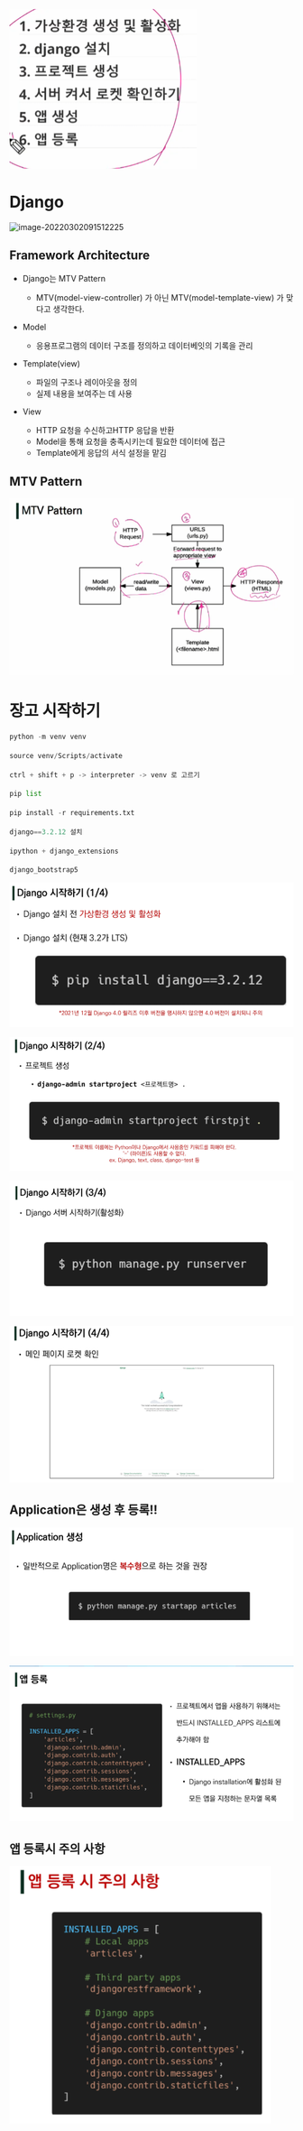 ![image-20220302102745144](django.assets/image-20220302102745144.png)

# Django

![image-20220302091512225](C:\Users\hans\AppData\Roaming\Typora\typora-user-images\image-20220302091512225.png)

## Framework Architecture

- Django는 MTV Pattern
  - MTV(model-view-controller) 가 아닌 MTV(model-template-view) 가 맞다고 생각한다.

- Model
  - 응용프로그램의 데이터 구조를 정의하고 데이터베잇의 기록을 관리
- Template(view)
  - 파일의 구조나 레이아웃을 정의
  - 실제 내용을 보여주는 데 사용
- View
  - HTTP 요청을 수신하고HTTP 응답을 반환
  - Model을 통해 요청을 충족시키는데 필요한 데이터에 접근
  - Template에게 응답의 서식 설정을 맡김



## MTV Pattern

![image-20220302092655210](django.assets/image-20220302092655210.png)

# 장고 시작하기

```python
python -m venv venv

source venv/Scripts/activate

ctrl + shift + p -> interpreter -> venv 로 고르기

pip list

pip install -r requirements.txt

django==3.2.12 설치

ipython + django_extensions

django_bootstrap5
```



![image-20220302101621082](django.assets/image-20220302101621082.png)

![image-20220302101636818](django.assets/image-20220302101636818.png)

![image-20220302101645731](django.assets/image-20220302101645731.png)

![image-20220302101710002](django.assets/image-20220302101710002.png)



## Application은 생성 후 등록!!

![image-20220302102054527](django.assets/image-20220302102054527.png)

![image-20220302102528291](django.assets/image-20220302102528291.png)

## 앱 등록시 주의 사항

![image-20220302102650265](django.assets/image-20220302102650265.png)

